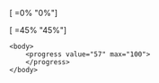 [ =0% "0%"]

[ =45% "45%"]


<html>

	<body>
		<progress value="57" max="100">
		</progress>
	</body>
</html>
